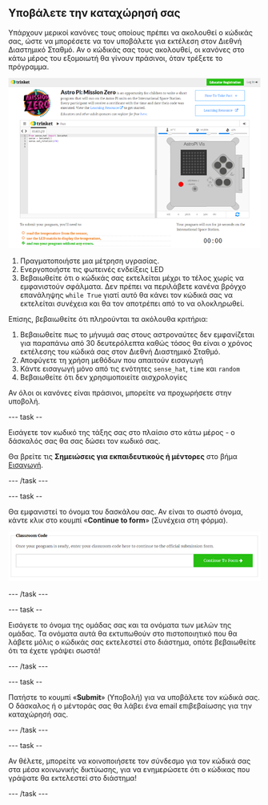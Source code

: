 ## Υποβάλετε την καταχώρησή σας

Υπάρχουν μερικοί κανόνες τους οποίους πρέπει να ακολουθεί ο κώδικάς σας, ώστε να μπορέσετε να τον υποβάλετε για εκτέλεση στον Διεθνή Διαστημικό Σταθμό. Αν ο κώδικάς σας τους ακολουθεί, οι κανόνες στο κάτω μέρος του εξομοιωτή θα γίνουν πράσινοι, όταν τρέξετε το πρόγραμμα.

![Επικύρωση](images/validation.png)

1. Πραγματοποιήστε μια μέτρηση υγρασίας.
2. Ενεργοποιήστε τις φωτεινές ενδείξεις LED
3. Βεβαιωθείτε ότι ο κώδικάς σας εκτελείται μέχρι το τέλος χωρίς να εμφανιστούν σφάλματα. Δεν πρέπει να περιλάβετε κανένα βρόγχο επανάληψης `while True` γιατί αυτό θα κάνει τον κώδικά σας να εκτελείται συνέχεια και θα τον αποτρέπει από το να ολοκληρωθεί.

Επίσης, βεβαιωθείτε ότι πληρούνται τα ακόλουθα κριτήρια:

1. Βεβαιωθείτε πως το μήνυμά σας στους αστροναύτες δεν εμφανίζεται για παραπάνω από 30 δευτερόλεπτα καθώς τόσος θα είναι ο χρόνος εκτέλεσης του κώδικά σας στον Διεθνή Διαστημικό Σταθμό.
2. Αποφύγετε τη χρήση μεθόδων που απαιτούν εισαγωγή
3. Κάντε εισαγωγή μόνο από τις ενότητες `sense_hat`, `time` και `random`
4. Βεβαιωθείτε ότι δεν χρησιμοποιείτε αισχρολογίες

Αν όλοι οι κανόνες είναι πράσινοι, μπορείτε να προχωρήσετε στην υποβολή.

\--- task --

Εισάγετε τον κωδικό της τάξης σας στο πλαίσιο στο κάτω μέρος - ο δάσκαλός σας θα σας δώσει τον κωδικό σας.

Θα βρείτε τις **Σημειώσεις για εκπαιδευτικούς ή μέντορες** στο βήμα [Εισαγωγή](https://projects.raspberrypi.org/en/projects/astro-pi-mission-zero/1).

\--- /task \---

\--- task --

Θα εμφανιστεί το όνομα του δασκάλου σας. Αν είναι το σωστό όνομα, κάντε κλικ στο κουμπί «**Continue to form**» (Συνέχεια στη φόρμα).

![Συνεχίστε στη φόρμα](images/continue-to-form.png)

\--- /task \---

\--- task --

Εισάγετε το όνομα της ομάδας σας και τα ονόματα των μελών της ομάδας. Τα ονόματα αυτά θα εκτυπωθούν στο πιστοποιητικό που θα λάβετε μόλις ο κώδικάς σας εκτελεστεί στο διάστημα, οπότε βεβαιωθείτε ότι τα έχετε γράψει σωστά!

\--- /task \---

\--- task --

Πατήστε το κουμπί «**Submit**» (Υποβολή) για να υποβάλετε τον κώδικά σας. Ο δάσκαλος ή ο μέντοράς σας θα λάβει ένα email επιβεβαίωσης για την καταχώρησή σας.

\--- /task \---

\--- task --

Αν θέλετε, μπορείτε να κοινοποιήσετε τον σύνδεσμο για τον κώδικά σας στα μέσα κοινωνικής δικτύωσης, για να ενημερώσετε ότι ο κώδικας που γράψατε θα εκτελεστεί στο διάστημα!

\--- /task \---